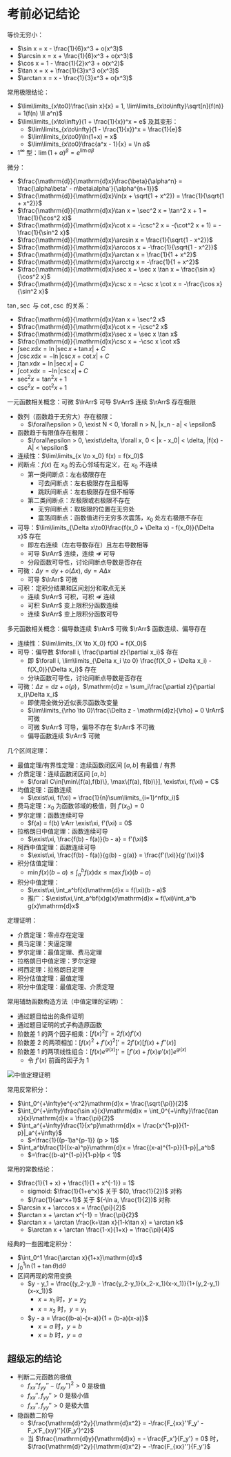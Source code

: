 # 考前必记结论

等价无穷小：

- $\sin x = x - \frac{1}{6}x^3 + o(x^3)$
- $\arcsin x = x + \frac{1}{6}x^3 + o(x^3)$
- $\cos x = 1 - \frac{1}{2}x^3 + o(x^2)$
- $\tan x = x + \frac{1}{3}x^3  o(x^3)$
- $\arctan x = x - \frac{1}{3}x^3 + o(x^3)$

常用极限结论：

- $\lim\limits_{x\to0}\frac{\sin x}{x} = 1, \lim\limits_{x\to\infty}\sqrt[n]{f(n)} = 1(f(n) \ll a^n)$
- $\lim\limits_{x\to\infty}(1 + \frac{1}{x})^x = e$ 及其变形：
  - $\lim\limits_{x\to\infty}(1 - \frac{1}{x})^x = \frac{1}{e}$
  - $\lim\limits_{x\to0}\ln(1+x) = x$
  - $\lim\limits_{x\to0}\frac{a^x - 1}{x} = \ln a$
- $1^\infty$ 型：$\lim(1 + \alpha)^\beta = e^{\lim \alpha\beta}$

微分：

- $\frac{\mathrm{d}}{\mathrm{d}x}\frac{\beta}{\alpha^n} = \frac{\alpha\beta' - n\beta\alpha'}{\alpha^{n+1}}$
- $\frac{\mathrm{d}}{\mathrm{d}x}\ln(x + \sqrt{1 + x^2}) = \frac{1}{\sqrt{1 + x^2}}$
- $\frac{\mathrm{d}}{\mathrm{d}x}\tan x = \sec^2 x = \tan^2 x + 1 = \frac{1}{\cos^2 x}$
- $\frac{\mathrm{d}}{\mathrm{d}x}\cot x = -\csc^2 x = -(\cot^2 x + 1) = -\frac{1}{\sin^2 x}$
- $\frac{\mathrm{d}}{\mathrm{d}x}\arcsin x = \frac{1}{\sqrt{1 - x^2}}$
- $\frac{\mathrm{d}}{\mathrm{d}x}\arccos x = -\frac{1}{\sqrt{1 - x^2}}$
- $\frac{\mathrm{d}}{\mathrm{d}x}\arctan x = \frac{1}{1 + x^2}$
- $\frac{\mathrm{d}}{\mathrm{d}x}\arcctg x = -\frac{1}{1 + x^2}$
- $\frac{\mathrm{d}}{\mathrm{d}x}\sec x = \sec x \tan x = \frac{\sin x}{\cos^2 x}$
- $\frac{\mathrm{d}}{\mathrm{d}x}\csc x = -\csc x \cot x = -\frac{\cos x}{\sin^2 x}$

$\tan, \sec$ 与 $\cot, \csc$ 的关系：

- $\frac{\mathrm{d}}{\mathrm{d}x}\tan x = \sec^2 x$
- $\frac{\mathrm{d}}{\mathrm{d}x}\cot x = -\csc^2 x$
- $\frac{\mathrm{d}}{\mathrm{d}x}\sec x = \sec x \tan x$
- $\frac{\mathrm{d}}{\mathrm{d}x}\csc x = -\csc x \cot x$
- $\int \sec x \mathrm{d}x = \ln|\sec x + \tan x| + C$
- $\int \csc x \mathrm{d}x = -\ln|\csc x + \cot x| + C$
- $\int \tan x \mathrm{d}x = \ln|\sec x| + C$
- $\int \cot x \mathrm{d}x = -\ln|\csc x| + C$
- $\sec^2 x = \tan^2 x + 1$
- $\csc^2 x = \cot^2 x + 1$

一元函数相关概念：可微 $\lrArr$ 可导 $\rArr$ 连续 $\rArr$ 存在极限

- 数列（函数趋于无穷大）存在极限：
  - $\forall\epsilon > 0, \exist N < 0, \forall n > N, |x_n - a| < \epsilon$
- 函数趋于有限值存在极限：
  - $\forall\epsilon > 0, \exist\delta, \forall x, 0 < |x - x_0| < \delta, |f(x) - A| < \epsilon$
- 连续性：$\lim\limits_{x \to x_0} f(x) = f(x_0)$
- 间断点：$f(x)$ 在 $x_0$ 的去心邻域有定义，在 $x_0$ 不连续
  - 第一类间断点：左右极限存在
    - 可去间断点：左右极限存在且相等
    - 跳跃间断点：左右极限存在但不相等
  - 第二类间断点：左极限或右极限不存在
    - 无穷间断点：取极限的位置在无穷处
    - 震荡间断点：函数值进行无穷多次震荡，$x_0$ 处左右极限不存在
- 可导：$\lim\limits_{\Delta x\to0}\frac{f(x_0 + \Delta x) - f(x_0)}{\Delta x}$ 存在
  - 即左右连续（左右导数存在）且左右导数相等
  - 可导 $\rArr$ 连续，连续 $\nRightarrow$ 可导
  - 分段函数可导性，讨论间断点导数是否存在
- 可微：$\Delta y = \mathrm{d}y + o(\Delta x)$, $\mathrm{d}y = A \Delta x$
  - 可导 $\lrArr$ 可微
- 可积：定积分结果和区间划分和取点无关
  - 连续 $\rArr$ 可积，可积 $\nRightarrow$ 连续
  - 可积 $\rArr$ 变上限积分函数连续
  - 连续 $\rArr$ 变上限积分函数可导

多元函数相关概念：偏导数连续 $\rArr$ 可微 $\rArr$ 函数连续、偏导存在

- 连续性：$\lim\limits_{X \to X_0} f(X) = f(X_0)$
- 可导：偏导数 $\forall i, \frac{\partial z}{\partial x_i}$ 存在
  - 即 $\forall i, \lim\limits_{\Delta x_i \to 0} \frac{f(X_0 + \Delta x_i) - f(X_0)}{\Delta x_i}$ 存在
  - 分块函数可导性，讨论间断点导数是否存在
- 可微：$\Delta z = \mathrm{d}z + o(\rho)$，$\mathrm{d}z = \sum_i\frac{\partial z}{\partial x_i}\Delta x_i$
  - 即使用全微分近似表示函数改变量
  - $\lim\limits_{\rho \to 0}\frac{\Delta z - \mathrm{d}z}{\rho} = 0 \lrArr$ 可微
  - 可微 $\rArr$ 可导，偏导不存在 $\rArr$ 不可微
  - 偏导函数连续 $\rArr$ 可微

几个区间定理：

- 最值定理/有界性定理：连续函数闭区间 $[a, b]$ 有最值 / 有界
- 介质定理：连续函数闭区间 $[a, b]$
  - $\forall C\in[\min\{f(a),f(b)\}, \max\{f(a), f(b)\}], \exist\xi, f(\xi) = C$
- 均值定理：函数连续
  - $\exist\xi, f(\xi) = \frac{1}{n}\sum\limits_{i=1}^nf(x_i)$
- 费马定理：$x_0$ 为函数邻域的极值，则 $f'(x_0) = 0$
- 罗尔定理：函数连续可导
  - $f(a) = f(b) \rArr \exist\xi, f'(\xi) = 0$
- 拉格朗日中值定理：函数连续可导
  - $\exist\xi, \frac{f(b) - f(a)}{b - a} = f'(\xi)$
- 柯西中值定理：函数连续可导
  - $\exist\xi, \frac{f(b) - f(a)}{g(b) - g(a)} = \frac{f'(\xi)}{g'(\xi)}$
- 积分估值定理：
  - $\min f(x)(b - a) \leq \int_a^b f(x)\mathrm{d}x \leq \max f(x)(b - a)$
- 积分中值定理：
  - $\exist\xi,\int_a^bf(x)\mathrm{d}x = f(\xi)(b - a)$
  - 推广：$\exist\xi,\int_a^bf(x)g(x)\mathrm{d}x = f(\xi)\int_a^b g(x)\mathrm{d}x$

定理证明：

- 介质定理：零点存在定理
- 费马定理：夹逼定理
- 罗尔定理：最值定理、费马定理
- 拉格朗日中值定理：罗尔定理
- 柯西定理：拉格朗日定理
- 积分估值定理：最值定理
- 积分中值定理：最值定理、介质定理

常用辅助函数构造方法（中值定理的证明）：

- 通过题目给出的条件证明
- 通过题目证明的式子构造原函数
- 阶数差 1 的两个因子相乘：$[f(x)^2]' = 2f(x)f'(x)$
- 阶数差 2 的两项相加：$[f(x)^2 + f'(x)^2]' = 2f'(x)[f(x) + f''(x)]$
- 阶数差 1 的两项线性组合：$[f(x)e^{\varphi(x)}]' = [f'(x) + f(x)\varphi'(x)]e^{\varphi(x)}$
  - 令 $f'(x)$ 前面的因子为 1
<!-- - 阶数差 2 的两个因子相乘：$[f(x)f'(x)]' = f'(x)^2 + f(x)f''(x)$ -->

![中值定理证明](imgs/中值定理证明.jpg)

常用反常积分：

- $\int_0^{+\infty}e^{-x^2}\mathrm{d}x = \frac{\sqrt{\pi}}{2}$
- $\int_0^{+\infty}\frac{\sin x}{x}\mathrm{d}x = \int_0^{+\infty}\frac{\tan x}{x}\mathrm{d}x = \frac{\pi}{2}$
- $\int_a^{+\infty}\frac{1}{x^p}\mathrm{d}x = \frac{x^{1-p}}{1-p}|_a^{+\infty}$
  - $=\frac{1}{(p-1)a^{p-1}} (p > 1)$
- $\int_a^b\frac{1}{(x-a)^p}\mathrm{d}x = \frac{(x-a)^{1-p}}{1-p}|_a^b$
  - $=\frac{(b-a)^{1-p}}{1-p}(p < 1)$

常用的常数结论：

- $\frac{1}{1 + x} + \frac{1}{1 + x^{-1}} = 1$
  - sigmoid: $\frac{1}{1+e^x}$ 关于 $(0, \frac{1}{2})$ 对称
  - $\frac{1}{ae^x+1}$ 关于 $(-\ln a, \frac{1}{2})$ 对称
- $\arcsin x + \arccos x = \frac{\pi}{2}$
- $\arctan x + \arctan x^{-1} = \frac{\pi}{2}$
- $\arctan x + \arctan \frac{k+\tan x}{1-k\tan x} = \arctan k$
  - $\arctan x + \arctan \frac{1-x}{1+x} = \frac{\pi}{4}$

经典的一些困难定积分：

- $\int_0^1 \frac{\arctan x}{1+x}\mathrm{d}x$
- $\int_0^1\ln(1+\tan\theta)\mathrm{d}\theta$
- 区间再现的常用变换
  - $y - y_1 = \frac{(y_2-y_1) - \frac{y_2-y_1}{x_2-x_1}(x-x_1)}{1+(y_2-y_1)(x-x_1)}$
    - $x = x_1$ 时，$y = y_2$
    - $x = x_2$ 时，$y = y_1$
  - $y - a = \frac{(b-a)-(x-a)}{1 + (b-a)(x-a)}$
    - $x = a$ 时，$y = b$
    - $x = b$ 时，$y = a$

## 超级忘的结论

- 判断二元函数的极值
  - $f_{xx}''f_{yy}'' - (f_{xy}'')^2 > 0$ 是极值
  - $f_{xx}'', f_{yy}'' > 0$ 是极小值
  - $f_{xx}'', f_{yy}'' > 0$ 是极大值
- 隐函数二阶导
  - $\frac{\mathrm{d}^2y}{\mathrm{d}x^2} = -\frac{F_{xx}''F_y' - F_x'F_{xy}''}{(F_y')^2}$
  - 当 $\frac{\mathrm{d}y}{\mathrm{d}x} = - \frac{F_x'}{F_y'} = 0$ 时，$\frac{\mathrm{d}^2y}{\mathrm{d}x^2} = -\frac{F_{xx}''}{F_y'}$
